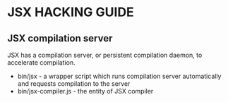 JSX HACKING GUIDE
============================


JSX compilation server
----------------------------

JSX has a compilation server, or persistent compilation daemon, to accelerate compilation.

* bin/jsx - a wrapper script which runs compilation server automatically and requests compilation to the server
* bin/jsx-compiler.js - the entity of JSX compiler


